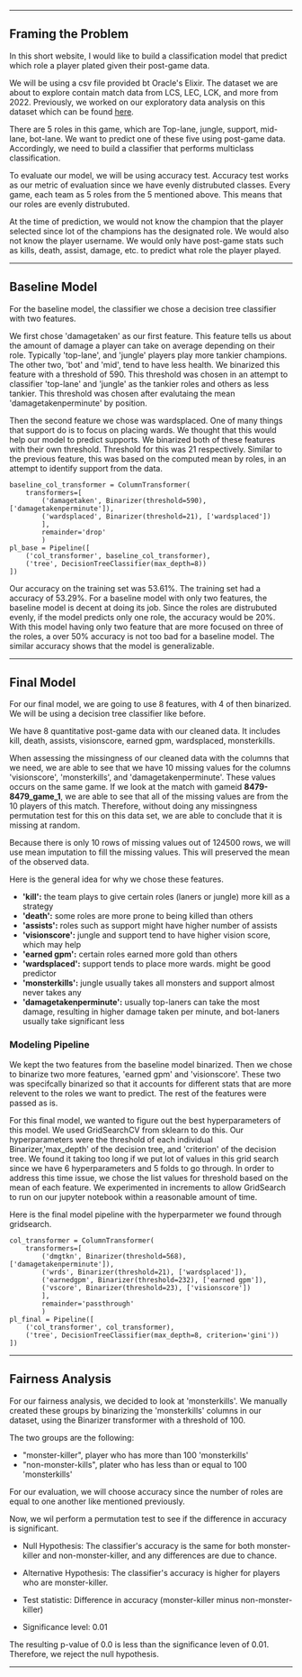 

---

## **Framing the Problem**

In this short website, I would like to build a classification model that predict which role a player plated given their post-game data.

We will be using a csv file provided bt Oracle's Elixir. The dataset we are about to explore contain match data from LCS, LEC, LCK, and more from 2022. Previously, we worked on our exploratory data analysis on this dataset which can be found [here](https://kanggun-ucsd.github.io/LeagueOfLegends/).

There are 5 roles in this game, which are Top-lane, jungle, support, mid-lane, bot-lane. We want to predict one of these five using post-game data. Accordingly, we need to build a classifier that performs multiclass classification. 

To evaluate our model, we will be using accuracy test. Accuracy test works as our metric of evaluation since we have evenly distrubuted classes. Every game, each team as 5 roles from the 5 mentioned above. This means that our roles are evenly distrubuted.

At the time of prediction, we would not know the champion that the player selected since lot of the champions has the designated role. We would also not know the player username. We would only have post-game stats such as kills, death, assist, damage, etc. to predict what role the player played.

---

## **Baseline Model**
For the baseline model, the classifier we chose a decision tree classifier with two features.

We first chose 'damagetaken' as our first feature. This feature tells us about the amount of damage a player can take on average depending on their role. Typically 'top-lane', and 'jungle' players play more tankier champions. The other two, 'bot' and 'mid', tend to have less health. We binarized this feature with a threshold of 590. This threshold was chosen in an attempt to classifier 'top-lane' and 'jungle' as the tankier roles and others as less tankier. This threshold was chosen after evalutaing the mean 'damagetakenperminute' by position.

Then the second feature we chose was wardsplaced. One of many things that support do is to focus on placing wards. We thought that this would help our model to predict supports. We binarized both of these features with their own threshold. Threshold for this was 21 respectively. Similar to the previous feature, this was based on the computed mean by roles, in an attempt to identify support from the data.

```
baseline_col_transformer = ColumnTransformer(
    transformers=[
        ('damagetaken', Binarizer(threshold=590), ['damagetakenperminute']),
        ('wardsplaced', Binarizer(threshold=21), ['wardsplaced'])
        ],
        remainder='drop'
        )
pl_base = Pipeline([
    ('col_transformer', baseline_col_transformer),
    ('tree', DecisionTreeClassifier(max_depth=8))
])
```

Our accuracy on the training set was 53.61%. The training set had a accuracy of 53.29%. For a baseline model with only two features, the baseline model is decent at doing its job. Since the roles are distrubuted evenly, if the model predicts only one role, the accuracy would be 20%. With this model having only two feature that are more focused on three of the roles, a over 50% accuracy is not too bad for a baseline model. The similar accuracy shows that the model is generalizable. 

---
## **Final Model**
For our final model, we are going to use 8 features, with 4 of then binarized. We will be using a decision tree classifier like before.

We have 8 quantitative post-game data with our cleaned data. It includes kill, death, assists, visionscore, earned gpm, wardsplaced, monsterkills.

When assessing the missingness of our cleaned data with the columns that we need, we are able to see that we have 10 missing values for the columns 'visionscore', 'monsterkills', and 'damagetakenperminute'. These values occurs on the same game. If we look at the match with gameid **8479-8479_game_1**, we are able to see that all of the missing values are from the 10 players of this match. Therefore, without doing any missingness permutation test for this on this data set, we are able to conclude that it is missing at random.

Because there is only 10 rows of missing values out of 124500 rows, we will use mean imputation to fill the missing values. This will preserved the mean of the observed data.


Here is the general idea for why we chose these features.
- **'kill':** the team plays to give certain roles (laners or jungle) more kill as a strategy
- **'death':** some roles are more prone to being killed than others
- **'assists':** roles such as support might have higher number of assists
- **'visionscore':** jungle and support tend to have higher vision score, which may help
- **'earned gpm':** certain roles earned more gold than others
- **'wardsplaced':** support tends to place more wards. might be good predictor
- **'monsterkills':** jungle usually takes all monsters and support almost never takes any
- **'damagetakenperminute':** usually top-laners can take the most damage, resulting in higher damage taken per minute, and bot-laners usually take significant less

### Modeling Pipeline
We kept the two features from the baseline model binarized. Then we chose to binarize two more features, 'earned gpm' and 'visionscore'. These two was specifcally binarized so that it accounts for different stats that are more relevent to the roles we want to predict. The rest of the features were passed as is. 

For this final model, we wanted to figure out the best hyperparameters of this model. We used GridSearchCV from sklearn to do this. Our hyperparameters were the threshold of each individual Binarizer,'max_depth' of the decision tree, and 'criterion' of the decision tree. We found it taking too long if we put lot of values in this grid search since we have 6 hyperparameters and 5 folds to go through. In order to address this time issue, we chose the list values for threshold based on the mean of each feature. We experimented in increments to allow GridSearch to run on our jupyter notebook within a reasonable amount of time.

Here is the final model pipeline with the hyperparmeter we found through gridsearch.
```
col_transformer = ColumnTransformer(
    transformers=[
        ('dmgtkn', Binarizer(threshold=568), ['damagetakenperminute']),
        ('wrds', Binarizer(threshold=21), ['wardsplaced']),
        ('earnedgpm', Binarizer(threshold=232), ['earned gpm']),
        ('vscore', Binarizer(threshold=23), ['visionscore'])
        ],
        remainder='passthrough'
        )
pl_final = Pipeline([
    ('col_transformer', col_transformer),
    ('tree', DecisionTreeClassifier(max_depth=8, criterion='gini'))
])
```

---
## **Fairness Analysis**
For our fairness analysis, we decided to look at 'monsterkills'. We manually created these groups by binarizing the 'monsterkills' columns in our dataset, using the Binarizer transformer with a threshold of 100.

The two groups are the following:
- "monster-killer", player who has more than 100 'monsterkills'
- "non-monster-kills", plater who has less than or equal to 100 'monsterkills'

For our evaluation, we will choose accuracy since the number of roles are equal to one another like mentioned previously.

Now, we wil perform a permutation test to see if the difference in accuracy is significant.

- Null Hypothesis: The classifier's accuracy is the same for both monster-killer and non-monster-killer, and any differences are due to chance.

- Alternative Hypothesis: The classifier's accuracy is higher for players who are monster-killer.

- Test statistic: Difference in accuracy (monster-killer minus non-monster-killer)

- Significance level: 0.01

The resulting p-value of 0.0 is less than the significance leven of 0.01.
Therefore, we reject the null hypothesis.

---





